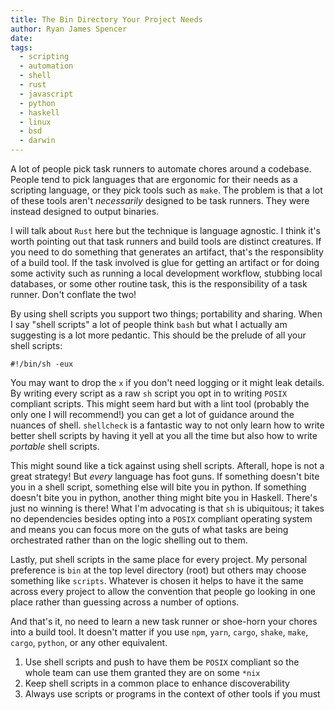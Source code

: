 ```yaml
---
title: The Bin Directory Your Project Needs
author: Ryan James Spencer
date:
tags:
  - scripting
  - automation
  - shell
  - rust
  - javascript
  - python
  - haskell
  - linux
  - bsd
  - darwin
---
```


A lot of people pick task runners to automate chores around a codebase. People
tend to pick languages that are ergonomic for their needs as a scripting
language, or they pick tools such as `make`. The problem is that a lot of these
tools aren't _necessarily_ designed to be task runners. They were instead
designed to output binaries.

I will talk about `Rust` here but the technique is language agnostic. I think
it's worth pointing out that task runners and build tools are distinct
creatures. If you need to do something that generates an artifact, that's the
responsiblity of a build tool. If the task involved is glue for getting an
artifact or for doing some activity such as running a local development
workflow, stubbing local databases, or some other routine task, this is the
responsibility of a task runner. Don't conflate the two!

By using shell scripts you support two things; portability and sharing. When I
say "shell scripts" a lot of people think `bash` but what I actually am
suggesting is a lot more pedantic. This should be the prelude of all your shell
scripts:


```
#!/bin/sh -eux
```

You may want to drop the `x` if you don't need logging or it might leak details.
By writing every script as a raw `sh` script you opt in to writing `POSIX`
compliant scripts. This might seem hard but with a lint tool (probably the only
one I will recommend!) you can get a lot of guidance around the nuances of
shell. `shellcheck` is a fantastic way to not only learn how to write better
shell scripts by having it yell at you all the time but also how to write
_portable_ shell scripts.

This might sound like a tick against using shell scripts. Afterall, hope is not
a great strategy! But _every_ language has foot guns. If something doesn't bite
you in a shell script, something else will bite you in python. If something
doesn't bite you in python, another thing might bite you in Haskell. There's
just no winning is there! What I'm advocating is that `sh` is ubiquitous; it
takes no dependencies besides opting into a `POSIX` compliant operating system
and means you can focus more on the guts of what tasks are being orchestrated
rather than on the logic shelling out to them.

Lastly, put shell scripts in the same place for every project. My personal
preference is `bin` at the top level directory (root) but others may choose
something like `scripts`. Whatever is chosen it helps to have it the same across
every project to allow the convention that people go looking in one place rather
than guessing across a number of options.

And that's it, no need to learn a new task runner or shoe-horn your chores into
a build tool. It doesn't matter if you use `npm`, `yarn`, `cargo`, `shake`,
`make`, `cargo`, `python`, or any other equivalent.

1. Use shell scripts and push to have them be `POSIX` compliant so the whole
   team can use them granted they are on some `*nix`
2. Keep shell scripts in a common place to enhance discoverability
3. Always use scripts or programs in the context of other tools if you must
